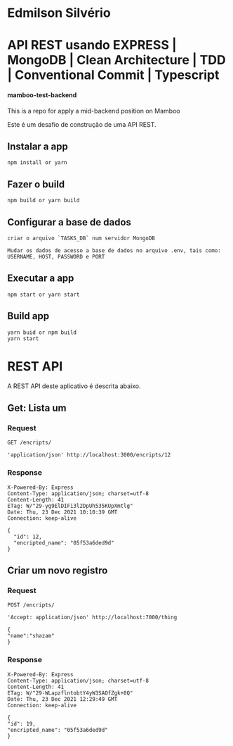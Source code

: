 
# Edmilson Silvério

# API REST usando EXPRESS | MongoDB | Clean Architecture | TDD | Conventional Commit | Typescript


#### mamboo-test-backend
This is a repo for apply a mid-backend position on Mamboo

Este é um desafio de construção de uma API REST.


## Instalar a app

    npm install or yarn

## Fazer o build

    npm build or yarn build
    
## Configurar a base de dados
    
    criar o arquivo `TASKS_DB` num servidor MongoDB 
    
    Mudar os dados de acesso a base de dados no arquivo .env, tais como: USERNAME, HOST, PASSWORD e PORT
    
## Executar a app
    npm start or yarn start
    

## Build app

    yarn buid or npm build
    yarn start

# REST API

A REST API deste aplicativo é descrita abaixo.

## Get: Lista um 

### Request

`GET /encripts/`

    'application/json' http://localhost:3000/encripts/12

### Response

    X-Powered-By: Express
    Content-Type: application/json; charset=utf-8
    Content-Length: 41
    ETag: W/"29-yg9ElDIFi3l2DpUh535KUpXmtlg"
    Date: Thu, 23 Dec 2021 10:10:39 GMT
    Connection: keep-alive

    {
      "id": 12,
      "encripted_name": "05f53a6ded9d"
    }

## Criar um novo registro

### Request

`POST /encripts/`

    'Accept: application/json' http://localhost:7000/thing
    
    {
	"name":"shazam"
    }

### Response

    X-Powered-By: Express
    Content-Type: application/json; charset=utf-8
    Content-Length: 41
    ETag: W/"29-WLapzflntobtY4yW3SAOfZgk+8Q"
    Date: Thu, 23 Dec 2021 12:29:49 GMT
    Connection: keep-alive

    {
	"id": 19,
	"encripted_name": "05f53a6ded9d"
    }
   

